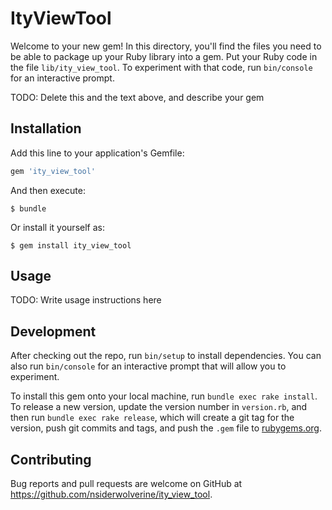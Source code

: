 # ItyViewTool

Welcome to your new gem! In this directory, you'll find the files you need to be able to package up your Ruby library into a gem. Put your Ruby code in the file `lib/ity_view_tool`. To experiment with that code, run `bin/console` for an interactive prompt.

TODO: Delete this and the text above, and describe your gem

## Installation

Add this line to your application's Gemfile:

```ruby
gem 'ity_view_tool'
```

And then execute:

    $ bundle

Or install it yourself as:

    $ gem install ity_view_tool

## Usage

TODO: Write usage instructions here

## Development

After checking out the repo, run `bin/setup` to install dependencies. You can also run `bin/console` for an interactive prompt that will allow you to experiment.

To install this gem onto your local machine, run `bundle exec rake install`. To release a new version, update the version number in `version.rb`, and then run `bundle exec rake release`, which will create a git tag for the version, push git commits and tags, and push the `.gem` file to [rubygems.org](https://rubygems.org).

## Contributing

Bug reports and pull requests are welcome on GitHub at https://github.com/nsiderwolverine/ity_view_tool.

